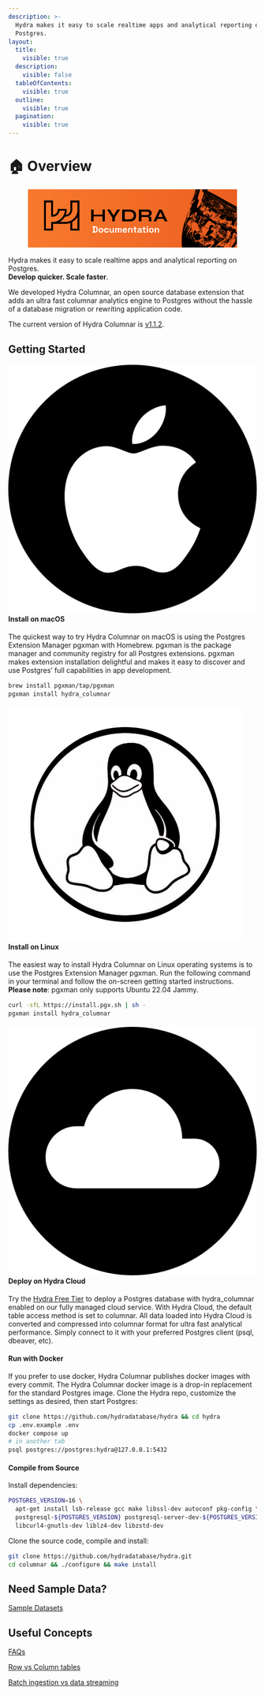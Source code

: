 ```yaml
---
description: >-
  Hydra makes it easy to scale realtime apps and analytical reporting on
  Postgres.
layout:
  title:
    visible: true
  description:
    visible: false
  tableOfContents:
    visible: true
  outline:
    visible: true
  pagination:
    visible: true
---
```


# 🏠 Overview

<div align="left">

<figure><img src=".gitbook/assets/Screen Shot 2024-01-30 at 3.42.06 PM.png" alt=""><figcaption></figcaption></figure>

</div>

Hydra makes it easy to scale realtime apps and analytical reporting on Postgres. \
**Develop quicker. Scale faster**.

We developed Hydra Columnar, an open source database extension that adds an ultra fast columnar analytics engine to Postgres without the hassle of a database migration or rewriting application code.

The current version of Hydra Columnar is [v1.1.2](https://github.com/hydradatabase/hydra/blob/main/CHANGELOG.md).

## Getting Started

#### <img src=".gitbook/assets/image.png" alt="" data-size="line"> Install on macOS

The quickest way to try Hydra Columnar on macOS is using the Postgres Extension Manager pgxman with Homebrew.  pgxman is the package manager and community registry for all Postgres extensions. pgxman makes extension installation delightful and makes it easy to discover and use Postgres’ full capabilities in app development.

```sh
brew install pgxman/tap/pgxman
pgxman install hydra_columnar
```

#### <img src=".gitbook/assets/Group 36.png" alt="" data-size="line"> **Install on Linux**

The easiest way to install Hydra Columnar on Linux operating systems is to use the Postgres Extension Manager pgxman. Run the following command in your terminal and follow the on-screen getting started instructions. **Please note**: pgxman only supports Ubuntu 22.04 Jammy.

```bash
curl -sfL https://install.pgx.sh | sh -
pgxman install hydra_columnar
```

#### <img src=".gitbook/assets/Group 35.png" alt="" data-size="line"> **Deploy on Hydra Cloud**

Try the [Hydra Free Tier](https://dashboard.hydra.so/signup) to deploy a Postgres database with hydra\_columnar enabled on our fully managed cloud service. With Hydra Cloud, the default table access method is set to columnar. All data loaded into Hydra Cloud is converted and compressed into columnar format for ultra fast analytical performance. Simply connect to it with your preferred Postgres client (psql, dbeaver, etc).

#### **Run with Docker**

&#x20;If you prefer to use docker, Hydra Columnar publishes docker images with every commit. The Hydra Columnar docker image is a drop-in replacement for the standard Postgres image. Clone the Hydra repo, customize the settings as desired, then start Postgres:

```sh
git clone https://github.com/hydradatabase/hydra && cd hydra
cp .env.example .env
docker compose up
# in another tab
psql postgres://postgres:hydra@127.0.0.1:5432
```

#### **Compile from Source**

Install dependencies:

```bash
POSTGRES_VERSION=16 \
  apt-get install lsb-release gcc make libssl-dev autoconf pkg-config \
  postgresql-${POSTGRES_VERSION} postgresql-server-dev-${POSTGRES_VERSION} \
  libcurl4-gnutls-dev liblz4-dev libzstd-dev
```

Clone the source code, compile and install:

```bash
git clone https://github.com/hydradatabase/hydra.git
cd columnar && ./configure && make install
```

## Need Sample Data?

[Sample Datasets](getting-started/loading-sample-data.md)

## Useful Concepts

[FAQs](concepts/faqs.md)

[Row vs Column tables](organize/data-modeling/row-vs-column-tables.md)

[Batch ingestion vs data streaming](concepts/batch-ingestion-and-data-streaming.md)
